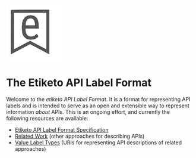 ![](resources/etiketo-v1-small-trans.png)

# The Etiketo API Label Format

Welcome to the *etiketo API Label Format*. It is a format for representing API labels and is intended to serve as an open and extensible way to represent information *about* APIs. This is an ongoing effort, and currently the following resources are available:

* [Etiketo API Label Format Specification](spec)
* [Related Work](related) (other approaches for describing APIs)
* [Value Label Types](values) (URIs for representing API descriptions of related approaches)
